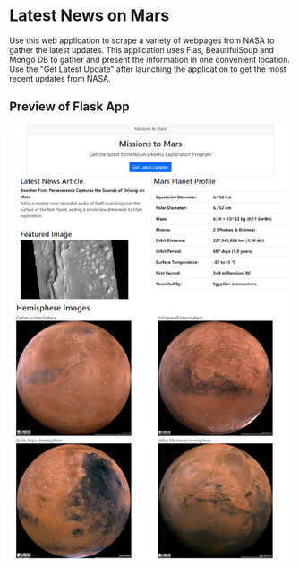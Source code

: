 # Latest News on Mars

Use this web application to scrape a variety of webpages from NASA to gather the latest updates. This application uses Flas, BeautifulSoup and Mongo DB to gather and present the information in one convenient location. Use the "Get Latest Update" after launching the application to get the most recent updates from NASA.

## Preview of Flask App
![Flask App Preview](https://github.com/LaurenGT/web_scraping_nasa/blob/main/flask_app_preview.png)